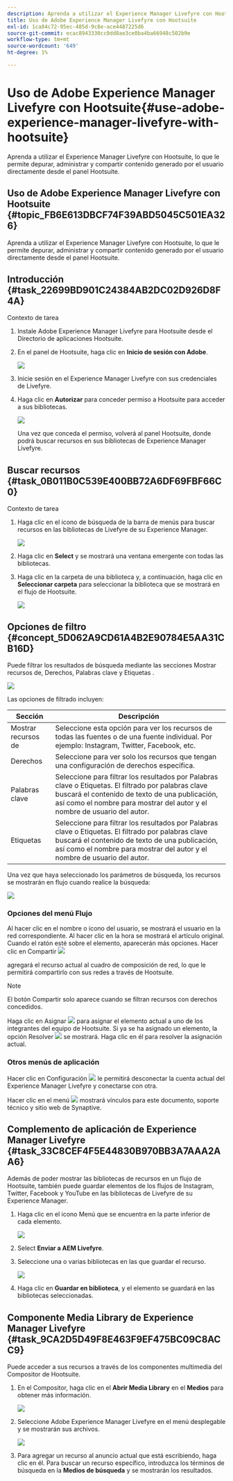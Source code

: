 ```yaml
---
description: Aprenda a utilizar el Experience Manager Livefyre con Hootsuite, lo que le permite depurar, administrar y compartir contenido generado por el usuario directamente desde el panel Hootsuite.
title: Uso de Adobe Experience Manager Livefyre con Hootsuite
exl-id: 1ca84c72-95ec-485d-9c8e-ace4487225d6
source-git-commit: ecac8943330cc0dd8ae3ce0ba4ba66948c502b9e
workflow-type: tm+mt
source-wordcount: '649'
ht-degree: 1%

---
```


# Uso de Adobe Experience Manager Livefyre con Hootsuite{#use-adobe-experience-manager-livefyre-with-hootsuite}

Aprenda a utilizar el Experience Manager Livefyre con Hootsuite, lo que le permite depurar, administrar y compartir contenido generado por el usuario directamente desde el panel Hootsuite.

## Uso de Adobe Experience Manager Livefyre con Hootsuite {#topic_FB6E613DBCF74F39ABD5045C501EA326}

Aprenda a utilizar el Experience Manager Livefyre con Hootsuite, lo que le permite depurar, administrar y compartir contenido generado por el usuario directamente desde el panel Hootsuite.

## Introducción {#task_22699BD901C24384AB2DC02D926D8F4A}

Contexto de tarea

1. Instale Adobe Experience Manager Livefyre para Hootsuite desde el Directorio de aplicaciones Hootsuite.

1. En el panel de Hootsuite, haga clic en **Inicio de sesión con Adobe**.

   ![](assets/hootsuite-login.png)

1. Inicie sesión en el Experience Manager Livefyre con sus credenciales de Livefyre.
1. Haga clic en **Autorizar** para conceder permiso a Hootsuite para acceder a sus bibliotecas.

   ![](assets/hootsuite-authorize.png)

   Una vez que conceda el permiso, volverá al panel Hootsuite, donde podrá buscar recursos en sus bibliotecas de Experience Manager Livefyre.

## Buscar recursos {#task_0B011B0C539E400BB72A6DF69FBF66C0}

Contexto de tarea

1. Haga clic en el icono de búsqueda de la barra de menús para buscar recursos en las bibliotecas de Livefyre de su Experience Manager.

   ![](assets/hootsuite-search.png)

1. Haga clic en **Select** y se mostrará una ventana emergente con todas las bibliotecas.
1. Haga clic en la carpeta de una biblioteca y, a continuación, haga clic en **Seleccionar carpeta** para seleccionar la biblioteca que se mostrará en el flujo de Hootsuite.

   ![](assets/hootsuite-select.png)

## Opciones de filtro {#concept_5D062A9CD61A4B2E90784E5AA31CB16D}

Puede filtrar los resultados de búsqueda mediante las secciones Mostrar recursos de, Derechos, Palabras clave y Etiquetas .

![](assets/hootsuite-filters.png)

Las opciones de filtrado incluyen:

| Sección | Descripción |
|--- |--- |
| Mostrar recursos de | Seleccione esta opción para ver los recursos de todas las fuentes o de una fuente individual. Por ejemplo: Instagram, Twitter, Facebook, etc. |
| Derechos | Seleccione para ver solo los recursos que tengan una configuración de derechos específica. |
| Palabras clave | Seleccione para filtrar los resultados por Palabras clave o Etiquetas. El filtrado por palabras clave buscará el contenido de texto de una publicación, así como el nombre para mostrar del autor y el nombre de usuario del autor. |
| Etiquetas | Seleccione para filtrar los resultados por Palabras clave o Etiquetas. El filtrado por palabras clave buscará el contenido de texto de una publicación, así como el nombre para mostrar del autor y el nombre de usuario del autor. |

Una vez que haya seleccionado los parámetros de búsqueda, los recursos se mostrarán en flujo cuando realice la búsqueda:

![](assets/hootsuite-stream.png)

### Opciones del menú Flujo

Al hacer clic en el nombre o icono del usuario, se mostrará el usuario en la red correspondiente. Al hacer clic en la hora se mostrará el artículo original. Cuando el ratón esté sobre el elemento, aparecerán más opciones. Hacer clic en Compartir ![](assets/share.png)

agregará el recurso actual al cuadro de composición de red, lo que le permitirá compartirlo con sus redes a través de Hootsuite.

>[!NOTE]
>
>El botón Compartir solo aparece cuando se filtran recursos con derechos concedidos.

Haga clic en Asignar  ![](assets/assign.png) para asignar el elemento actual a uno de los integrantes del equipo de Hootsuite. Si ya se ha asignado un elemento, la opción Resolver ![](assets/resolve.png) se mostrará. Haga clic en él para resolver la asignación actual.

### Otros menús de aplicación

Hacer clic en Configuración  ![](assets/settings.png) le permitirá desconectar la cuenta actual del Experience Manager Livefyre y conectarse con otra.

Hacer clic en el menú  ![](assets/menu.png) mostrará vínculos para este documento, soporte técnico y sitio web de Synaptive.

## Complemento de aplicación de Experience Manager Livefyre {#task_33C8CEF4F5E44830B970BB3A7AAA2AA6}

Además de poder mostrar las bibliotecas de recursos en un flujo de Hootsuite, también puede guardar elementos de los flujos de Instagram, Twitter, Facebook y YouTube en las bibliotecas de Livefyre de su Experience Manager.

1. Haga clic en el icono Menú que se encuentra en la parte inferior de cada elemento.

   ![](assets/hootsuite-menu-icon.png)

1. Select **Enviar a AEM Livefyre**.
1. Seleccione una o varias bibliotecas en las que guardar el recurso.

   ![](assets/hootsuite-save.png)

1. Haga clic en **Guardar en biblioteca**, y el elemento se guardará en las bibliotecas seleccionadas.

## Componente Media Library de Experience Manager Livefyre {#task_9CA2D5D49F8E463F9EF475BC09C8ACC9}

Puede acceder a sus recursos a través de los componentes multimedia del Compositor de Hootsuite.

1. En el Compositor, haga clic en el **Abrir Media Library** en el **Medios** para obtener más información.

   ![](assets/hootsuite-open-media-library.png)

1. Seleccione Adobe Experience Manager Livefyre en el menú desplegable y se mostrarán sus archivos.

   ![](assets/hootsuite-aem-files.png)

1. Para agregar un recurso al anuncio actual que está escribiendo, haga clic en él. Para buscar un recurso específico, introduzca los términos de búsqueda en la **Medios de búsqueda** y se mostrarán los resultados.

